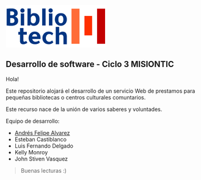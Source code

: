![Logo](/images/LOGOTIPO-PEQUENO.png) 

## Desarrollo de software - Ciclo 3 MISIONTIC

Hola!

Este repositorio alojará el desarrollo de un servicio Web de prestamos para pequeñas bibliotecas o centros culturales comuntarios. 

Este recurso nace de la unión de varios saberes y voluntades.

Equipo de desarrollo:

* [Andrés Felipe Alvarez](https://github.com/afar-cmyk)
* Esteban Castiblanco
* Luis Fernando Delgado
* Kelly Monroy
* John Stiven Vasquez
> Buenas lecturas :)




